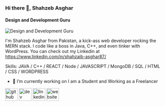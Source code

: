 ### Hi there 👋, Shahzeb Asghar
#### Design and Development Guru
![Design and Development Guru](https://res.cloudinary.com/gurucom/image/upload/f_auto,dpr_2/v1679781777/pimg/FreelancerFiles/3/579/3579437/iztnzhkz1h9tsumlwplh.png)

I'm Shahzeb Asghar from Pakistan, a kick-ass web developer rocking the MERN stack. I code like a boss in Java, C++, and even tinker with WordPress.
You can check out my Linkedin at https://www.linkedin.com/in/shahzaib-asghar87/

Skills: JAVA / C++ /  REACT / Node / JAVASCRIPT / MongoDB / SQL / HTML / CSS / WORDPRESS

- 🔭 I’m currently working on I am a Student and Working as a Freelancer 


[<img src='https://cdn.jsdelivr.net/npm/simple-icons@3.0.1/icons/github.svg' alt='github' height='40'>](https://github.com/shahzeb-Asghar)  [<img src='https://cdn.jsdelivr.net/npm/simple-icons@3.0.1/icons/dev-dot-to.svg' alt='dev' height='40'>](https://dev.to/shahzeb-Asghar)  [<img src='https://cdn.jsdelivr.net/npm/simple-icons@3.0.1/icons/linkedin.svg' alt='linkedin' height='40'>](https://www.linkedin.com/in/shahzaib-asghar87/)  [<img src='https://cdn.jsdelivr.net/npm/simple-icons@3.0.1/icons/icloud.svg' alt='website' height='40'>](https://wpprohelper.com/)  

